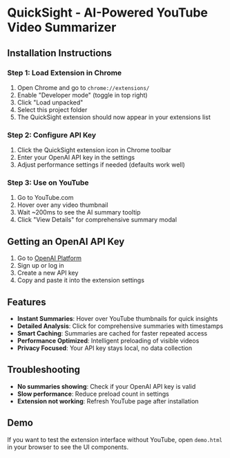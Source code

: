 # QuickSight - AI-Powered YouTube Video Summarizer

## Installation Instructions

### Step 1: Load Extension in Chrome
1. Open Chrome and go to `chrome://extensions/`
2. Enable "Developer mode" (toggle in top right)
3. Click "Load unpacked"
4. Select this project folder
5. The QuickSight extension should now appear in your extensions list

### Step 2: Configure API Key
1. Click the QuickSight extension icon in Chrome toolbar
2. Enter your OpenAI API key in the settings
3. Adjust performance settings if needed (defaults work well)

### Step 3: Use on YouTube
1. Go to YouTube.com
2. Hover over any video thumbnail
3. Wait ~200ms to see the AI summary tooltip
4. Click "View Details" for comprehensive summary modal

## Getting an OpenAI API Key
1. Go to [OpenAI Platform](https://platform.openai.com/api-keys)
2. Sign up or log in
3. Create a new API key
4. Copy and paste it into the extension settings

## Features
- **Instant Summaries**: Hover over YouTube thumbnails for quick insights
- **Detailed Analysis**: Click for comprehensive summaries with timestamps
- **Smart Caching**: Summaries are cached for faster repeated access
- **Performance Optimized**: Intelligent preloading of visible videos
- **Privacy Focused**: Your API key stays local, no data collection

## Troubleshooting
- **No summaries showing**: Check if your OpenAI API key is valid
- **Slow performance**: Reduce preload count in settings
- **Extension not working**: Refresh YouTube page after installation

## Demo
If you want to test the extension interface without YouTube, open `demo.html` in your browser to see the UI components.